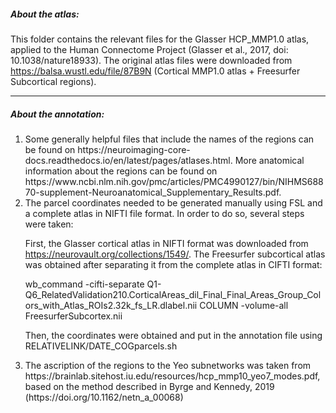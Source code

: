 <h5>About the atlas:</h5>

This folder contains the relevant files for the Glasser HCP_MMP1.0 atlas, applied to the Human Connectome Project (Glasser et al., 2017, doi: 10.1038/nature18933). The original atlas files were downloaded from https://balsa.wustl.edu/file/87B9N (Cortical MMP1.0 atlas + Freesurfer Subcortical regions). 

------------------------------------------------------------------------------------------

<h5>About the annotation:</h5>

<ol>
  <li>Some generally helpful files that include the names of the regions can be found on https://neuroimaging-core-docs.readthedocs.io/en/latest/pages/atlases.html. More anatomical information about the regions can be found on https://www.ncbi.nlm.nih.gov/pmc/articles/PMC4990127/bin/NIHMS68870-supplement-Neuroanatomical_Supplementary_Results.pdf.</li>

  <li>The parcel coordinates needed to be generated manually using FSL and a complete atlas in NIFTI file format. In order to do so, several steps were taken:

First, the Glasser cortical atlas in NIFTI format was downloaded from https://neurovault.org/collections/1549/. The Freesurfer subcortical atlas was obtained after separating it from the complete atlas in CIFTI format:

wb_command -cifti-separate Q1-Q6_RelatedValidation210.CorticalAreas_dil_Final_Final_Areas_Group_Colors_with_Atlas_ROIs2.32k_fs_LR.dlabel.nii COLUMN -volume-all FreesurferSubcortex.nii

Then, the coordinates were obtained and put in the annotation file using RELATIVELINK/DATE_COGparcels.sh</li>

  <li>The ascription of the regions to the Yeo subnetworks was taken from https://brainlab.sitehost.iu.edu/resources/hcp_mmp10_yeo7_modes.pdf, based on the method described in Byrge and Kennedy, 2019 (https://doi.org/10.1162/netn_a_00068)</li>
